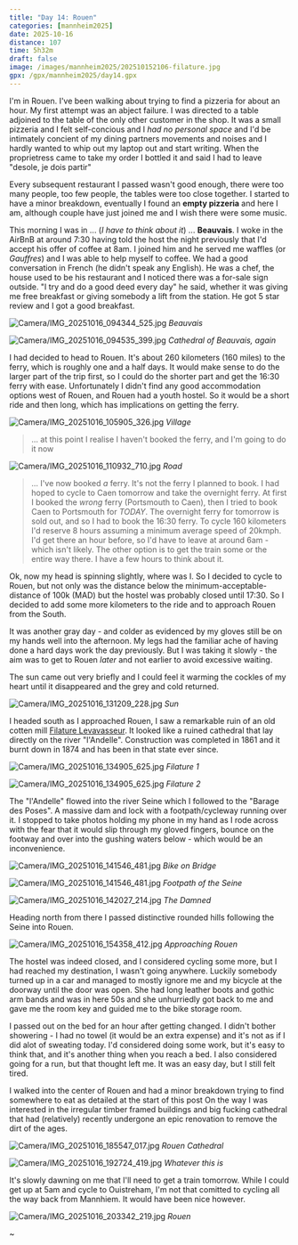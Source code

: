 ```yaml
--- 
title: "Day 14: Rouen"
categories: [mannheim2025]
date: 2025-10-16
distance: 107
time: 5h32m
draft: false
image: /images/mannheim2025/202510152106-filature.jpg
gpx: /gpx/mannheim2025/day14.gpx
---
```


I'm in Rouen. I've been walking about trying to find a pizzeria for about an
hour. My first attempt was an abject failure. I was directed to a table
adjoined to the table of the only other customer in the shop. It was a small
pizzeria and I felt self-concious and I _had no personal space_ and I'd be
intimately concient of my dining partners movements and noises and I hardly
wanted to whip out my laptop out and start writing. When the proprietress came
to take my order I bottled it and said I had to leave "desole, je dois partir"

Every subsequent restaurant I passed wasn't good enough, there were too many
people, too few people, the tables were too close together. I started to have
a minor breakdown, eventually I found an **empty pizzeria** and here I am,
although couple have just joined me and I wish there were some music.

This morning I was in ... (_I have to think about it_) ... **Beauvais**. I
woke in the AirBnB at around 7:30 having told the host the night previously
that I'd accept his offer of coffee at 8am. I joined him and he served me
waffles (or _Gauffres_) and I was able to help myself to coffee. We had a good
conversation in French (he didn't speak any English). He was a chef, the house used to
be his restaurant and I noticed there was a for-sale sign outside. "I try and
do a good deed every day" he said, whether it was giving me free breakfast or
giving somebody a lift from the station. He got 5 star review and I got a good
breakfast.

![Camera/IMG_20251016_094344_525.jpg](/images/mannheim2025/202510152106-beauvais.jpg)
*Beauvais*

![Camera/IMG_20251016_094535_399.jpg](/images/mannheim2025/202510152106-cathedral.jpg)
*Cathedral of Beauvais, again*

I had decided to head to Rouen. It's about 260 kilometers (160 miles) to the
ferry, which is roughly one and a half days. It would make sense to do the
larger part of the trip first, so I could do the shorter part and get the
16:30 ferry with ease. Unfortunately I didn't find any good accommodation
options west of Rouen, and Rouen had a youth hostel. So it would be a short ride and
then long, which has implications on getting the ferry.

![Camera/IMG_20251016_105905_326.jpg](/images/mannheim2025/202510152106-tower.jpg)
*Village*

> ... at this point I realise I haven't booked the ferry, and I'm going to do it
now

![Camera/IMG_20251016_110932_710.jpg](/images/mannheim2025/202510152106-road.jpg)
*Road*

> ... I've now booked _a_ ferry. It's not the ferry I planned to book. I had hoped to
> cycle to Caen tomorrow and take the overnight ferry. At first I booked the
> _wrong_ ferry (Portsmouth to Caen), then I tried to book Caen to Portsmouth
> for _TODAY_. The overnight ferry for tomorrow is sold out, and so I had to
> book the 16:30 ferry. To cycle 160 kilometers I'd reserve 8 hours assuming a
> minimum average speed of 20kmph. I'd get there an hour before, so I'd have to
> leave at around 6am - which isn't likely. The other option is to get the train
> some or the entire way there. I have a few hours to think about it.

Ok, now my head is spinning slightly, where was I. So I decided to cycle to
Rouen, but not only was the distance below the minimum-acceptable-distance
of 100k (MAD) but the hostel was probably closed until 17:30. So I decided to
add some more kilometers to the ride and to approach Rouen from the South.

It was another gray day - and colder as evidenced by my gloves still be on my
hands well into the afternoon. My legs had the familiar ache of having done a
hard days work the day previously. But I was taking it slowly - the aim was to
get to Rouen _later_ and not earlier to avoid excessive waiting.

The sun came out very briefly and I could feel it warming the cockles of my
heart until it disappeared and the grey and cold returned.

![Camera/IMG_20251016_131209_228.jpg](/images/mannheim2025/202510152106-sunu.jpg)
*Sun*


I headed south as I approached Rouen, I saw a remarkable ruin of an old cotten
mill [Filature
Levavasseur](https://fr.wikipedia.org/wiki/Filature_Levavasseur). It looked
like a ruined cathedral that lay directly on the river "l'Andelle". Construction was
completed in 1861 and it burnt down in 1874 and has been in that state ever
since.

![Camera/IMG_20251016_134905_625.jpg](/images/mannheim2025/202510152106-filature.jpg)
*Filature 1*

![Camera/IMG_20251016_134905_625.jpg](/images/mannheim2025/202510152106-filature2.jpg)
*Filature 2*

The "l'Andelle" flowed into the river Seine which I followed to the "Barage
des Poses". A massive dam and lock with a footpath/cycleway running over it. I
stopped to take photos holding my phone in my hand as I rode across with the
fear that it would slip through my gloved fingers, bounce on the footway and
over into the gushing waters below - which would be an inconvenience.

![Camera/IMG_20251016_141546_481.jpg](/images/mannheim2025/202510152106-poses.jpg)
*Bike on Bridge*

![Camera/IMG_20251016_141546_481.jpg](/images/mannheim2025/202510152106-bridge.jpg)
*Footpath of the Seine*

![Camera/IMG_20251016_142027_214.jpg](/images/mannheim2025/202510152106-barrage.jpg)
*The Damned*

Heading north from there I passed distinctive rounded hills following the
Seine into Rouen.

![Camera/IMG_20251016_154358_412.jpg](/images/mannheim2025/202510152106-approach.jpg)
*Approaching Rouen*

The hostel was indeed closed, and I considered cycling some more, but I had
reached my destination, I wasn't going anywhere. Luckily somebody turned up in
a car and managed to mostly ignore me and my bicycle at the doorway until the
door was open. She had long leather boots and gothic arm bands and was in here
50s and she unhurriedly got back to me and gave me the room key and guided me
to the bike storage room.

I passed out on the bed for an hour after getting changed. I didn't bother
showering - I had no towel (it would be an extra expense) and it's not as if I
did alot of sweating today. I'd considered doing some work, but it's easy to
think that, and it's another thing when you reach a bed. I also considered
going for a run, but that thought left me. It was an easy day, but I still
felt tired.

I walked into the center of Rouen and had a minor breakdown trying to find
somewhere to eat as detailed at the start of this post On the way I was
interested in the irregular timber framed buildings and big fucking
cathedral that had (relatively) recently undergone an epic renovation to remove the dirt of the ages.

![Camera/IMG_20251016_185547_017.jpg](/images/mannheim2025/202510152106-cathedralrouen.jpg)
*Rouen Cathedral*

![Camera/IMG_20251016_192724_419.jpg](/images/mannheim2025/202510152106-whatever.jpg)
*Whatever this is*

It's slowly dawning on me that I'll need to get a train tomorrow. While I
could get up at 5am and cycle to Ouistreham, I'm not that comitted to cycling
all the way back from Mannhiem. It would have been nice however.

![Camera/IMG_20251016_203342_219.jpg](/images/mannheim2025/202510152106-rouen.jpg)
*Rouen*






~
